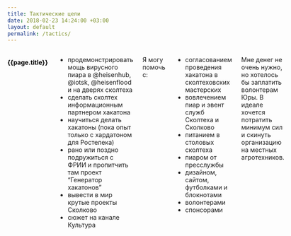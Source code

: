 ```yaml
---
title: Тактические цели
date: 2018-02-23 14:24:00 +03:00
layout: default
permalink: /tactics/
---
```


<div class="block-3 team">
	<div class="container">
		<div class="row">
			<div class="twelve columns block-header">
				<h4 style="color: black;">{{page.title}}</h4>

- продемонстрировать мощь вирусного пиара в @heisenhub, @iotsk, @heisenflood и на дверях сколтеха
- сделать сколтех информационным партнером хакатона
- научиться делать хакатоны (пока опыт только с хардатоном для Ростелека)
- рано или поздно подружиться с ФРИИ и пропитчить там проект “Генератор хакатонов”
- вывести в мир крутые проекты Сколково
- сюжет на канале Культура

Я могу помочь с:
- согласованием проведения хакатона в сколтеховских мастерских
- вовлечением пиар и эвент служб Сколтеха и Сколково
- питанием в столовых сколтеха
- пиаром от пресслужбы
- дизайном, сайтом, футболками и блокнотами
- волонтерами
- спонсорами

Мне денег не очень нужно, но хотелось бы заплатить волонтерам Юры. В идеале хочется потратить минимум сил и скинуть организацию на местных агротехников.

</div>
</div>
</div>
</div>